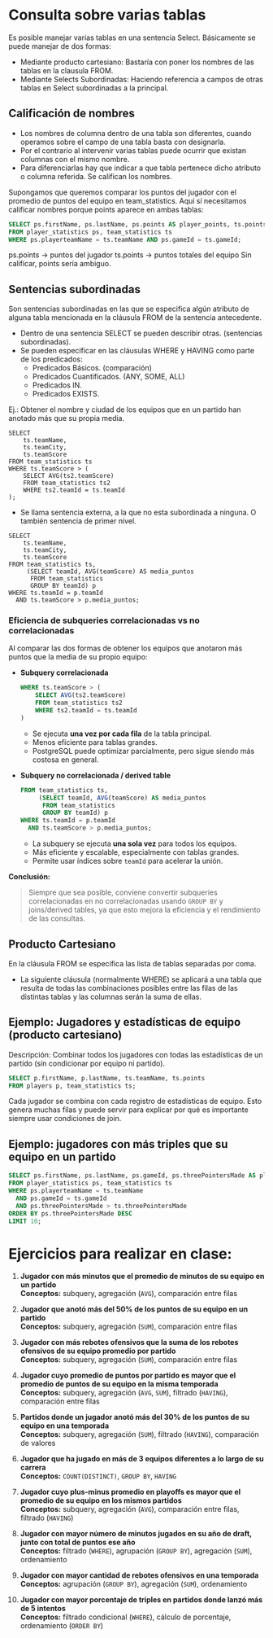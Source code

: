 # Consulta sobre varias tablas

Es posible manejar varias tablas en una sentencia Select. Básicamente se puede manejar de dos formas:
- Mediante producto cartesiano: Bastaría con poner los nombres de las tablas en la clausula FROM.
- Mediante Selects Subordinadas: Haciendo referencia a campos de otras tablas en Select subordinadas a la principal.

## Calificación de nombres
- Los nombres de columna dentro de una tabla son diferentes, cuando operamos sobre el campo de una tabla basta con designarla.
- Por el contrario al intervenir varias tablas puede ocurrir que existan columnas con el mismo nombre.
- Para diferenciarlas hay que indicar a que tabla pertenece dicho atributo o columna referida. Se califican los nombres.

Supongamos que queremos comparar los puntos del jugador con el promedio de puntos del equipo en team_statistics. Aquí sí necesitamos calificar nombres porque points aparece en ambas tablas:
```sql
SELECT ps.firstName, ps.lastName, ps.points AS player_points, ts.points AS team_points
FROM player_statistics ps, team_statistics ts 
WHERE ps.playerteamName = ts.teamName AND ps.gameId = ts.gameId;
``` 

ps.points → puntos del jugador
ts.points → puntos totales del equipo
Sin calificar, points sería ambiguo.


## Sentencias subordinadas
Son sentencias subordinadas en las que se especifica algún atributo de alguna tabla mencionada en la cláusula FROM de la sentencia antecedente.

- Dentro de una sentencia SELECT se pueden describir otras. (sentencias subordinadas).
-  Se pueden especificar en las cláusulas WHERE y HAVING como parte de los predicados:
    - Predicados Básicos. (comparación)
    - Predicados Cuantificados. (ANY, SOME, ALL)
    - Predicados IN.
    - Predicados EXISTS.

Ej.: Obtener el nombre y ciudad de los equipos que en un partido han anotado más que su propia media.
```
SELECT 
    ts.teamName,
    ts.teamCity,
    ts.teamScore
FROM team_statistics ts
WHERE ts.teamScore > (
    SELECT AVG(ts2.teamScore)
    FROM team_statistics ts2
    WHERE ts2.teamId = ts.teamId
);
```

- Se llama sentencia externa, a la que no esta subordinada a ninguna. O también sentencia de primer nivel.

```
SELECT 
    ts.teamName,
    ts.teamCity,
    ts.teamScore
FROM team_statistics ts,
     (SELECT teamId, AVG(teamScore) AS media_puntos
      FROM team_statistics
      GROUP BY teamId) p
WHERE ts.teamId = p.teamId
  AND ts.teamScore > p.media_puntos;
```
### Eficiencia de subqueries correlacionadas vs no correlacionadas

Al comparar las dos formas de obtener los equipos que anotaron más puntos que la media de su propio equipo:

- **Subquery correlacionada**  
  ```sql
  WHERE ts.teamScore > (
      SELECT AVG(ts2.teamScore)
      FROM team_statistics ts2
      WHERE ts2.teamId = ts.teamId
  )
  ```
  - Se ejecuta **una vez por cada fila** de la tabla principal.  
  - Menos eficiente para tablas grandes.  
  - PostgreSQL puede optimizar parcialmente, pero sigue siendo más costosa en general.

- **Subquery no correlacionada / derived table**  
  ```sql
  FROM team_statistics ts,
       (SELECT teamId, AVG(teamScore) AS media_puntos
        FROM team_statistics
        GROUP BY teamId) p
  WHERE ts.teamId = p.teamId
    AND ts.teamScore > p.media_puntos;
  ```
  - La subquery se ejecuta **una sola vez** para todos los equipos.  
  - Más eficiente y escalable, especialmente con tablas grandes.  
  - Permite usar índices sobre `teamId` para acelerar la unión.

**Conclusión:**  
> Siempre que sea posible, conviene convertir subqueries correlacionadas en no correlacionadas usando `GROUP BY` y joins/derived tables, ya que esto mejora la eficiencia y el rendimiento de las consultas.


## Producto Cartesiano
En la cláusula FROM se especifica las lista de tablas separadas por coma.
- La siguiente cláusula (normalmente WHERE) se aplicará a una tabla que resulta de todas las combinaciones posibles entre las filas de las distintas tablas y las columnas serán la suma de ellas.

## Ejemplo: Jugadores y estadísticas de equipo (producto cartesiano)

Descripción: Combinar todos los jugadores con todas las estadísticas de un partido (sin condicionar por equipo ni partido).
```sql
SELECT p.firstName, p.lastName, ts.teamName, ts.points
FROM players p, team_statistics ts;
```

Cada jugador se combina con cada registro de estadísticas de equipo.
Esto genera muchas filas y puede servir para explicar por qué es importante siempre usar condiciones de join.

## Ejemplo: jugadores con más triples que su equipo en un partido 
```sql
SELECT ps.firstName, ps.lastName, ps.gameId, ps.threePointersMade AS player_triples, ts.threePointersMade AS team_triples
FROM player_statistics ps, team_statistics ts
WHERE ps.playerteamName = ts.teamName
  AND ps.gameId = ts.gameId
  AND ps.threePointersMade > ts.threePointersMade
ORDER BY ps.threePointersMade DESC
LIMIT 10;
```

# Ejercicios para realizar en clase:


1. **Jugador con más minutos que el promedio de minutos de su equipo en un partido**  
   **Conceptos:** subquery, agregación (`AVG`), comparación entre filas

2. **Jugador que anotó más del 50% de los puntos de su equipo en un partido**  
   **Conceptos:** subquery, agregación (`SUM`), comparación entre filas

3. **Jugador con más rebotes ofensivos que la suma de los rebotes ofensivos de su equipo promedio por partido**  
   **Conceptos:** subquery, agregación (`SUM`), comparación entre filas

4. **Jugador cuyo promedio de puntos por partido es mayor que el promedio de puntos de su equipo en la misma temporada**  
   **Conceptos:** subquery, agregación (`AVG`, `SUM`), filtrado (`HAVING`), comparación entre filas

5. **Partidos donde un jugador anotó más del 30% de los puntos de su equipo en una temporada**  
   **Conceptos:** subquery, agregación (`SUM`), filtrado (`HAVING`), comparación de valores

6. **Jugador que ha jugado en más de 3 equipos diferentes a lo largo de su carrera**  
   **Conceptos:** `COUNT(DISTINCT)`, `GROUP BY`, `HAVING`

7. **Jugador cuyo plus-minus promedio en playoffs es mayor que el promedio de su equipo en los mismos partidos**  
   **Conceptos:** subquery, agregación (`AVG`), comparación entre filas, filtrado (`HAVING`)

8. **Jugador con mayor número de minutos jugados en su año de draft, junto con total de puntos ese año**  
   **Conceptos:** filtrado (`WHERE`), agrupación (`GROUP BY`), agregación (`SUM`), ordenamiento

9. **Jugador con mayor cantidad de rebotes ofensivos en una temporada**  
   **Conceptos:** agrupación (`GROUP BY`), agregación (`SUM`), ordenamiento

10. **Jugador con mayor porcentaje de triples en partidos donde lanzó más de 5 intentos**  
    **Conceptos:** filtrado condicional (`WHERE`), cálculo de porcentaje, ordenamiento (`ORDER BY`)